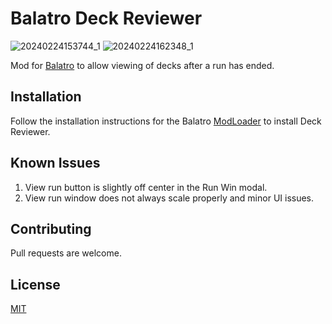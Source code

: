 # Balatro Deck Reviewer
![20240224153744_1](https://github.com/Mi1cK/Balatro-Deck-Reviewer/assets/161165747/846dccb5-ed4d-4bda-a739-346db9a574c8)
![20240224162348_1](https://github.com/Mi1cK/Balatro-Deck-Reviewer/assets/161165747/a9dbb225-d13d-415d-9182-7018abfa4c1a)


Mod for [Balatro](https://store.steampowered.com/app/2379780/Balatro/) to allow viewing of decks after a run has ended.

## Installation

Follow the installation instructions for the Balatro [ModLoader](https://github.com/Steamopollys/Steamodded/tree/0.6.0) to install Deck Reviewer.

## Known Issues

1. View run button is slightly off center in the Run Win modal.
2. View run window does not always scale properly and minor UI issues.

## Contributing

Pull requests are welcome.
## License

[MIT](https://choosealicense.com/licenses/mit/)
